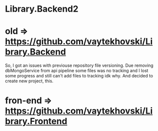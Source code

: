 # Library.Backend2

# old => https://github.com/vaytekhovski/Library.Backend

So, I got an issues with previouse repository file versioning. 
Due removing dbMongoService from api pipeline some files was no tracking and I lost some progress and still can't add files to tracking idk why.
And decided to create new project, this.

# fron-end => https://github.com/vaytekhovski/Library.Frontend

